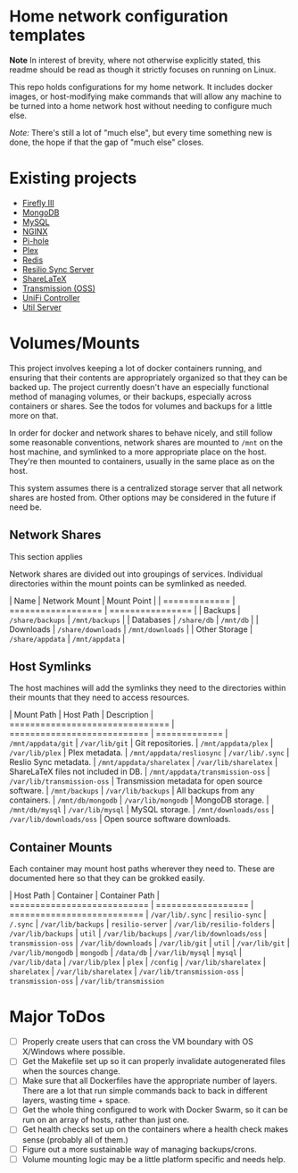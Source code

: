 # Home network configuration templates

**Note** In interest of brevity, where not otherwise explicitly stated, this readme should be read as though it strictly focuses on running on Linux.

This repo holds configurations for my home network.
It includes docker images, or host-modifying make commands that will allow any machine to be turned into a home network host without needing to configure much else.

*Note:* There's still a lot of "much else", but every time something new is done, the hope if that the gap of "much else" closes.

# Existing projects

- [Firefly III](/firefly-iii)
- [MongoDB](/mongodb)
- [MySQL](/mysql)
- [NGINX](/nginx)
- [Pi-hole](/pi-hole)
- [Plex](/plex)
- [Redis](/redis)
- [Resilio Sync Server](/resilio-server)
- [ShareLaTeX](/sharelatex)
- [Transmission (OSS)](/transmission-oss)
- [UniFi Controller](/unifi)
- [Util Server](/util)

[//]: # (# Service Name)
[//]: # ()
[//]: # (Description of the service/image/configuration, whatever)
[//]: # ()
[//]: # (# ToDos)
[//]: # ()
[//]: # (- [ ] Something that should be fixed with the current configuration/usage of the service)

# Volumes/Mounts

This project involves keeping a lot of docker containers running, and ensuring that their contents are appropriately organized so that they can be backed up.
The project currently doesn't have an especially functional method of managing volumes, or their backups, especially across containers or shares.
See the todos for volumes and backups for a little more on that.

In order for docker and network shares to behave nicely, and still follow some reasonable conventions, network shares are mounted to `/mnt` on the host machine, and symlinked to a more appropriate place on the host.
They're then mounted to containers, usually in the same place as on the host.

This system assumes there is a centralized storage server that all network shares are hosted from.
Other options may be considered in the future if need be.

## Network Shares

This section applies 

Network shares are divided out into groupings of services.
Individual directories within the mount points can be symlinked as needed.

| Name          | Network Mount      | Mount Point      |
| ============= | ================== | ================ |
| Backups       | `/share/backups`   | `/mnt/backups`   |
| Databases     | `/share/db`        | `/mnt/db`        |
| Downloads     | `/share/downloads` | `/mnt/downloads` |
| Other Storage | `/share/appdata`   | `/mnt/appdata`   |

## Host Symlinks

The host machines will add the symlinks they need to the directories within their mounts that they need to access resources.

| Mount Path                      | Host Path                   | Description
| =============================== | =========================== | =============
| `/mnt/appdata/git`              | `/var/lib/git`              | Git repositories.
| `/mnt/appdata/plex`             | `/var/lib/plex`             | Plex metadata.
| `/mnt/appdata/resliosync`       | `/var/lib/.sync`            | Reslio Sync metadata.
| `/mnt/appdata/sharelatex`       | `/var/lib/sharelatex`       | ShareLaTeX files not included in DB.
| `/mnt/appdata/transmission-oss` | `/var/lib/transmission-oss` | Transmission metadata for open source software.
| `/mnt/backups`                  | `/var/lib/backups`          | All backups from any containers.
| `/mnt/db/mongodb`               | `/var/lib/mongodb`          | MongoDB storage.
| `/mnt/db/mysql`                 | `/var/lib/mysql`            | MySQL storage.
| `/mnt/downloads/oss`            | `/var/lib/downloads/oss`    | Open source software downloads.

## Container Mounts

Each container may mount host paths wherever they need to.
These are documented here so that they can be grokked easily.

| Host Path                   | Container          | Container Path
| =========================== | ================== | ==========================
| `/var/lib/.sync`            | `resilio-sync`     | `/.sync`
| `/var/lib/backups`          | `resilio-server`   | `/var/lib/resilio-folders`
| `/var/lib/backups`          | `util`             | `/var/lib/backups`
| `/var/lib/downloads/oss`    | `transmission-oss` | `/var/lib/downloads`
| `/var/lib/git`              | `util`             | `/var/lib/git`
| `/var/lib/mongodb`          | `mongodb`          | `/data/db`
| `/var/lib/mysql`            | `mysql`            | `/var/lib/data`
| `/var/lib/plex`             | `plex`             | `/config`
| `/var/lib/sharelatex`       | `sharelatex`       | `/var/lib/sharelatex`
| `/var/lib/transmission-oss` | `transmission-oss` | `/var/lib/transmission`


# Major ToDos

- [ ] Properly create users that can cross the VM boundary with OS X/Windows where possible. 
- [ ] Get the Makefile set up so it can properly invalidate autogenerated files when the sources change.
- [ ] Make sure that all Dockerfiles have the appropriate number of layers. There are a lot that run simple commands back to back in different layers, wasting time + space.
- [ ] Get the whole thing configured to work with Docker Swarm, so it can be run on an array of hosts, rather than just one.
- [ ] Get health checks set up on the containers where a health check makes sense (probably all of them.)
- [ ] Figure out a more sustainable way of managing backups/crons.
- [ ] Volume mounting logic may be a little platform specific and needs help.
